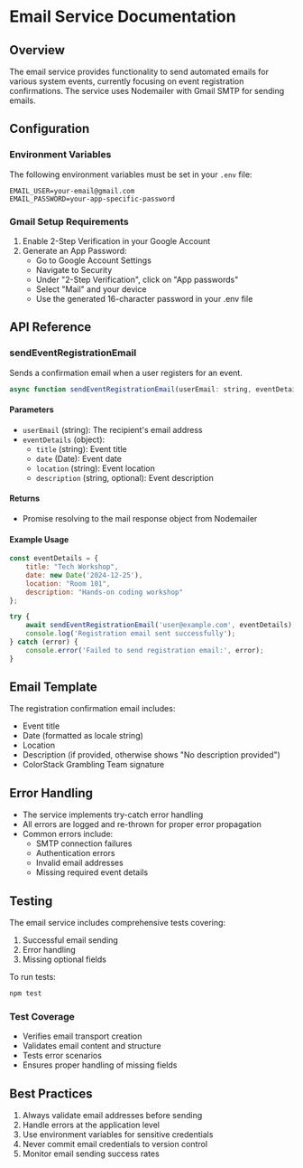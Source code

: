 # Email Service Documentation

## Overview
The email service provides functionality to send automated emails for various system events, currently focusing on event registration confirmations. The service uses Nodemailer with Gmail SMTP for sending emails.

## Configuration

### Environment Variables
The following environment variables must be set in your `.env` file:
```env
EMAIL_USER=your-email@gmail.com
EMAIL_PASSWORD=your-app-specific-password
```

### Gmail Setup Requirements
1. Enable 2-Step Verification in your Google Account
2. Generate an App Password:
   - Go to Google Account Settings
   - Navigate to Security
   - Under "2-Step Verification", click on "App passwords"
   - Select "Mail" and your device
   - Use the generated 16-character password in your .env file

## API Reference

### sendEventRegistrationEmail
Sends a confirmation email when a user registers for an event.

```javascript
async function sendEventRegistrationEmail(userEmail: string, eventDetails: EventDetails): Promise<MailResponse>
```

#### Parameters
- `userEmail` (string): The recipient's email address
- `eventDetails` (object):
  - `title` (string): Event title
  - `date` (Date): Event date
  - `location` (string): Event location
  - `description` (string, optional): Event description

#### Returns
- Promise resolving to the mail response object from Nodemailer

#### Example Usage
```javascript
const eventDetails = {
    title: "Tech Workshop",
    date: new Date('2024-12-25'),
    location: "Room 101",
    description: "Hands-on coding workshop"
};

try {
    await sendEventRegistrationEmail('user@example.com', eventDetails);
    console.log('Registration email sent successfully');
} catch (error) {
    console.error('Failed to send registration email:', error);
}
```

## Email Template
The registration confirmation email includes:
- Event title
- Date (formatted as locale string)
- Location
- Description (if provided, otherwise shows "No description provided")
- ColorStack Grambling Team signature

## Error Handling
- The service implements try-catch error handling
- All errors are logged and re-thrown for proper error propagation
- Common errors include:
  - SMTP connection failures
  - Authentication errors
  - Invalid email addresses
  - Missing required event details

## Testing
The email service includes comprehensive tests covering:
1. Successful email sending
2. Error handling
3. Missing optional fields

To run tests:
```bash
npm test
```

### Test Coverage
- Verifies email transport creation
- Validates email content and structure
- Tests error scenarios
- Ensures proper handling of missing fields

## Best Practices
1. Always validate email addresses before sending
2. Handle errors at the application level
3. Use environment variables for sensitive credentials
4. Never commit email credentials to version control
5. Monitor email sending success rates 